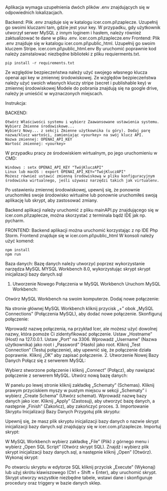 Aplikacja wymaga uzupełnienia dwóch plików .env znajdujących się w odpowiednich lokalizacjach.

Backend: Plik .env znajduje się w katalogu icer.com.pl\zaplecze. Uzupełnij go swoimi kluczami tam, gdzie jest your key. W przypadku, gdy użytkownik utworzył serwer MySQL z innym loginem i hasłem, należy również zaktualizować te dane w pliku .env.
    icer.com.pl\zaplecze\.env
Frontend: Plik .env znajduje się w katalogu icer.com.pl\public_html. Uzupełnij go swoim kluczem Stripe.
    icer.com.pl\public_html\.env
By uruchomić poprawnie kod należy zainstalować niezbędne biblioteki z pliku requierments.txt.
    
    pip install -r requirements.txt

Ze względów bezpieczeństwa należy użyć swojego własnego klucza openai api key w zmiennej środowiskowej. 
Ze względów bezpieczeństwa należy użyć swoich własnych kluczy stripe (secret i publishable key) w zmiennej środowiskowej
Modele do pobrania znajdują się na google drive, należy je umieśćić w wyznaczonych miejscach.

Instrukcja:

BACKEND:

    Otwórz Właściwości systemu i wybierz Zaawansowane ustawienia systemu.
    Wybierz Zmienne środowiskowe...
    Wybierz Nowy... z sekcji Zmienne użytkownika (u góry). Dodaj parę nazwa/klucz wartości, zamieniając <yourkey> na swój klucz API.
    Nazwa zmiennej: OPENAI_API_KEY
    Wartość zmiennej: <yourkey> 

W przypadku pracy ze środowiskiem wirtualnym, po jego uruchomieniu w CMD:

    Windows : setx OPENAI_API_KEY "TwójKluczAPI"
    Linux lub macOS : export OPENAI_API_KEY="TwójKluczAPI"
    Możesz również ustawić zmienną środowiskową w pliku konfiguracyjnym środowiska wirtualnego, jeśli używasz narzędzi takich jak virtualenv.

Po ustawieniu zmiennej środowiskowej, upewnij się, że ponownie uruchomiłeś swoje środowisko wirtualne lub ponownie uruchomiłeś swoją aplikację lub skrypt, aby zastosować zmiany.

Backend aplikacji należy uruchomić z pliku mainAPI.py znajdującego się w icer.com.pl\zaplecze, można skorzystać z terminala bądź IDE jak np. pycharm.

FRONTEND:
Backend aplikacji można uruchomić korzystając z np IDE Php Storm.
Frontend znajduje się w icer.com.pl\public_html
W konsoli należy użyć komend:

    npm install
    npm run
Baza danych:
Bazę danych należy utworzyć poprzez wykorzystanie narzędza MySQL MYSQL Workbench 8.0, wykorzystując skrypt skrypt inicjalizacji bazy danych.sql
1. Utworzenie Nowego Połączenia w MySQL Workbench
Uruchom MySQL Workbench:

Otwórz MySQL Workbench na swoim komputerze.
Dodaj nowe połączenie:

Na stronie głównej MySQL Workbench kliknij przycisk „+” obok „MySQL Connections” (Połączenia MySQL), aby dodać nowe połączenie.
Skonfiguruj połączenie:

Wprowadź nazwę połączenia, na przykład Icer, ale możesz użyć dowolnej nazwy, która pomoże Ci zidentyfikować połączenie.
Ustaw „Hostname” (Host) na 127.0.0.1.
Ustaw „Port” na 3306.
Wprowadź „Username” (Nazwa użytkownika) jako root i „Password” (Hasło) jako root.
Kliknij „Test Connection” (Testuj połączenie), aby upewnić się, że połączenie działa poprawnie.
Kliknij „OK” aby zapisać połączenie.
2. Utworzenie Nowej Bazy Danych
Połącz się z serwerem MySQL:

Wybierz stworzone połączenie i kliknij „Connect” (Połącz), aby nawiązać połączenie z serwerem MySQL.
Utwórz nową bazę danych:

W panelu po lewej stronie kliknij zakładkę „Schematy” (Schemas).
Kliknij prawym przyciskiem myszy w pustym miejscu w sekcji „Schematy” i wybierz „Create Schema” (Utwórz schemat).
Wprowadź nazwę bazy danych jako icer.
Kliknij „Apply” (Zastosuj), aby utworzyć bazę danych, a następnie „Finish” (Zakończ), aby zakończyć proces.
3. Importowanie Skryptu Inicjalizacji Bazy Danych
Przygotuj plik skryptu:

Upewnij się, że masz plik skryptu inicjalizacji bazy danych o nazwie skrypt inicjalizacji bazy danych.sql znajdujący się w icer.com.pl\zaplecze.
Importuj skrypt:

W MySQL Workbench wybierz zakładkę „File” (Plik) z górnego menu i wybierz „Open SQL Script” (Otwórz skrypt SQL).
Znajdź i wybierz plik skrypt inicjalizacji bazy danych.sql, a następnie kliknij „Open” (Otwórz).
Wykonaj skrypt:

Po otwarciu skryptu w edytorze SQL kliknij przycisk „Execute” (Wykonaj) lub użyj skrótu klawiszowego (Ctrl + Shift + Enter), aby uruchomić skrypt.
Skrypt utworzy wszystkie niezbędne tabele, wstawi dane i skonfiguruje procedury oraz triggery w bazie danych sklep.

